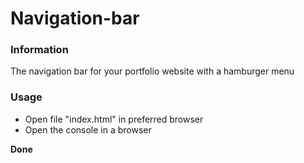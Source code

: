 # Navigation-bar

### Information

The navigation bar for your portfolio website with a hamburger menu

### Usage

+ Open file "index.html" in preferred browser
+ Open the console in a browser

**Done**
